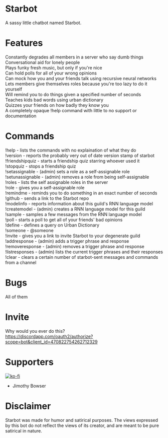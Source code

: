 # Starbot
A sassy little chatbot named Starbot.

# Features
Constantly degrades all members in a server who say dumb things  
Conversational aid for lonely people  
Plays funky fresh music, but only if you're nice  
Can hold polls for all of your wrong opinions  
Can mock how you and your friends talk using recursive neural networks  
Lets members give themselves roles because you're too lazy to do it yourself  
Will remind you to do things given a specified number of seconds  
Teaches kids bad words using urban dictionary  
Quizzes your friends on how badly they know you  
A completely opaque !help command with little to no support or documentation  

# Commands
!help - lists the commands with no explaination of what they do  
!version - reports the probably very out of date version stamp of starbot  
!friendshipquiz - starts a friendship quiz starring whoever used it  
!stopquiz - stops a friendship quiz  
!setassignable - (admin) sets a role as a self-assignable role  
!setunassignable - (admin) removes a role from being self-assignable  
!roles - lists the self assignable roles in the server  
!role - gives you a self-assignable role  
!remindme - reminds you to do something in an exact number of seconds  
!github - sends a link to the Starbot repo  
!modelinfo - reports information about this guild's RNN language model  
!createmodel - (admin) creates a RNN language model for this guild  
!sample - samples a few messages from the RNN language model  
!poll - starts a poll to get all of your friends' bad opinions  
!define - defines a query on Urban Dictionary  
!someone - @someone  
!invite - gives you a link to invite Starbot to your degenerate guild  
!addresponse - (admin) adds a trigger phrase and response  
!removeresponse - (admin) removes a trigger phrase and response  
!listresponses - (admin) lists the current trigger phrases and their responses  
!clear - clears a certain number of starbot-sent messages and commands from a channel  

# Bugs
All of them  

# Invite
Why would you ever do this?  
https://discordapp.com/oauth2/authorize?scope=bot&client_id=470822754262712329  

# Supporters  
[![ko-fi](https://www.ko-fi.com/img/githubbutton_sm.svg)](https://ko-fi.com/D1D21TFVF)  
<ul>
<li>Jimothy Bowser</li>
</ul>

# Disclaimer
Starbot was made for humor and satirical purposes. The views expressed by this bot do not reflect the views of its creator, and are meant to be pure satirical in nature.
